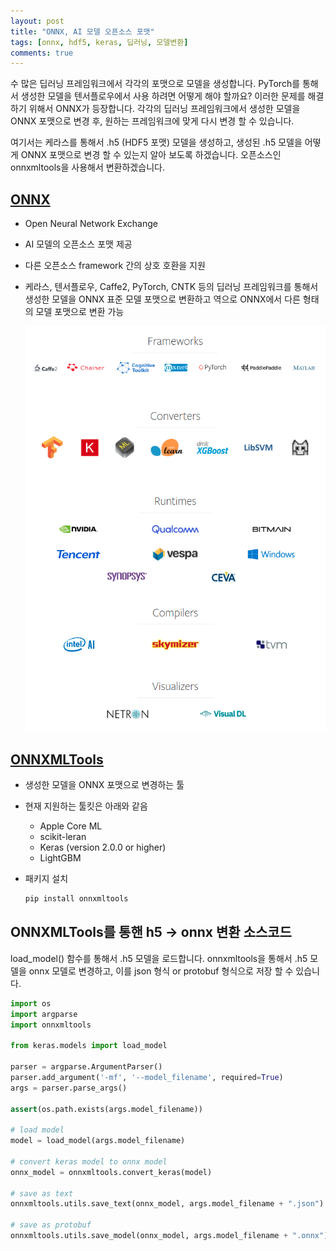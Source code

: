 ```yaml
---
layout: post
title: "ONNX, AI 모델 오픈소스 포맷"
tags: [onnx, hdf5, keras, 딥러닝, 모델변환]
comments: true
---
```


수 많은 딥러닝 프레임워크에서 각각의 포맷으로 모델을 생성합니다. PyTorch를 통해서 생성한 모델을 텐서플로우에서 사용 하려면 어떻게 해야 할까요? 이러한 문제를 해결하기 위해서 ONNX가 등장합니다. 각각의 딥러닝 프레임워크에서 생성한 모델을 ONNX 포맷으로 변경 후, 원하는 프레임워크에 맞게 다시 변경 할 수 있습니다.

여기서는 케라스를 통해서 .h5 (HDF5 포맷) 모델을 생성하고, 생성된 .h5 모델을 어떻게 ONNX 포맷으로 변경 할 수 있는지 알아 보도록 하겠습니다. 오픈소스인 onnxmltools을 사용해서 변환하겠습니다.

## [ONNX](https://github.com/onnx/onnx)

- Open Neural Network Exchange

- AI 모델의 오픈소스 포맷 제공

- 다른 오픈소스 framework 간의 상호 호환을 지원

- 케라스, 텐서플로우, Caffe2, PyTorch, CNTK 등의 딥러닝 프레임워크를 통해서 생성한 모델을 ONNX 표준 모델 포맷으로 변환하고 역으로  ONNX에서 다른 형태의 모델 포맷으로 변환 가능

  ![ONNX Supported Tools](/images/2018/11/09_onnx/supported_tools.png)

## [ONNXMLTools](https://github.com/onnx/onnxmltools)

- 생성한 모델을  ONNX 포맷으로 변경하는 툴

- 현재 지원하는 툴킷은 아래와 같음

  - Apple Core ML
  - scikit-leran
  - Keras (version 2.0.0 or higher)
  - LightGBM

- 패키지 설치

  ```bash
  pip install onnxmltools
  ```

## ONNXMLTools를 통핸 h5 -> onnx 변환 소스코드

load_model() 함수를 통해서 .h5 모델을 로드합니다. onnxmltools을 통해서 .h5 모델을 onnx 모델로 변경하고, 이를 json 형식 or protobuf 형식으로 저장 할 수 있습니다.

```python
import os
import argparse
import onnxmltools

from keras.models import load_model

parser = argparse.ArgumentParser()
parser.add_argument('-mf', '--model_filename', required=True)
args = parser.parse_args()

assert(os.path.exists(args.model_filename))

# load model
model = load_model(args.model_filename)

# convert keras model to onnx model
onnx_model = onnxmltools.convert_keras(model)

# save as text
onnxmltools.utils.save_text(onnx_model, args.model_filename + ".json")

# save as protobuf
onnxmltools.utils.save_model(onnx_model, args.model_filename + ".onnx")
```
